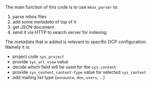 The main function of this code is to use `mbox_parser` to:

1. parse mbox files
2. add some *metadata* of top of it
3. get JSON document
4. send it via HTTP to search server for indexing

The *metadata* that is added is relevant to specific DCP configuration. Namely it is:

- project code `sys_project`
- provide `sys_url_view` value
- decide which field will be used for the `sys_content`
- provide `sys_content_content-type` value for selected `sys_content`
- add mailing list type (`announce`, `dev`, `users`, ...)